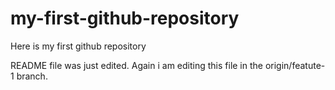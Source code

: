 # my-first-github-repository
Here is my first github repository

README file was just edited. Again i am editing this file in the origin/featute-1 branch.
